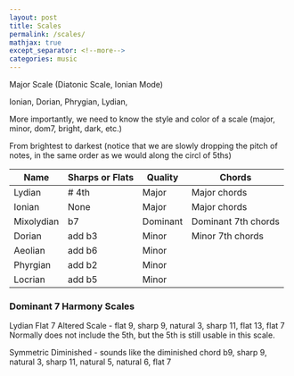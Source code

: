 ```yaml
---
layout: post
title: Scales
permalink: /scales/
mathjax: true
except_separator: <!--more-->
categories: music
---
```


Major Scale (Diatonic Scale, Ionian Mode)

Ionian, Dorian, Phrygian, Lydian, 

More importantly, we need to know the style and color of a scale (major, minor, dom7, bright, dark, etc.)


From brightest to darkest (notice that we are slowly dropping the pitch of notes, in the same order as we would along the circl of 5ths)

| Name      | Sharps or Flats   | Quality   | Chords
|-----------|-------------------|-----------|--------------
| Lydian    | # 4th             | Major     | Major chords
| Ionian    | None              | Major     | Major chords
| Mixolydian| b7                | Dominant  | Dominant 7th chords
| Dorian    | add b3            | Minor     | Minor 7th chords
| Aeolian   | add b6            | Minor     | 
| Phyrgian  | add b2            | Minor     |
| Locrian   | add b5            | Minor     |


### Dominant 7 Harmony Scales

Lydian Flat 7
Altered Scale - flat 9, sharp 9, natural 3, sharp 11, flat 13, flat 7
Normally does not include the 5th, but the 5th is still usable in this scale. 

Symmetric Diminished - sounds like the diminished chord
b9, sharp 9, natural 3, sharp 11, natural 5, natural 6, flat 7


